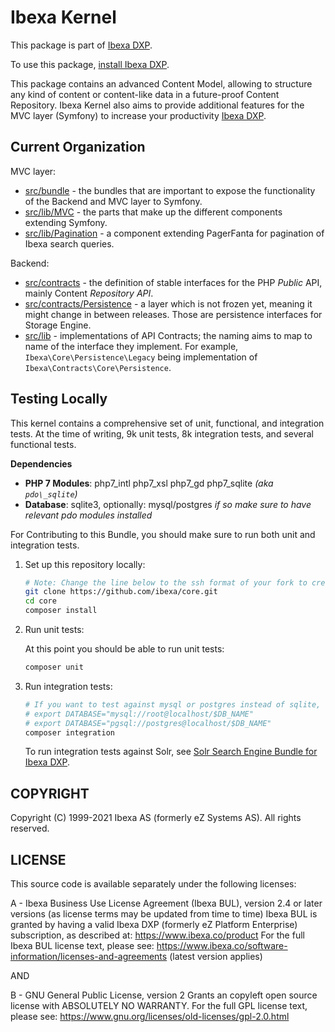 # Ibexa Kernel

This package is part of [Ibexa DXP](https://ibexa.co).

To use this package, [install Ibexa DXP](https://doc.ibexa.co/en/latest/install/).

This package contains an advanced Content Model, allowing to structure any kind of content or content-like data in a future-proof Content Repository. 
Ibexa Kernel also aims to provide additional features for the MVC layer (Symfony) to increase your productivity [Ibexa DXP](https://ibexa.co).

## Current Organization

MVC layer:
- [src/bundle](src/bundle) - the bundles that are important to expose the functionality of the Backend and MVC layer to Symfony.
- [src/lib/MVC](src/lib/MVC) - the parts that make up the different components extending Symfony.
- [src/lib/Pagination](src/lib/Pagination) - a component extending PagerFanta for pagination of Ibexa search queries.

Backend:
- [src/contracts](src/contracts) - the definition of stable interfaces for the PHP *Public* API, mainly Content *Repository API*.
- [src/contracts/Persistence](src/contracts/Persistence) - a layer which is not frozen yet, meaning it might change in between releases. Those are persistence interfaces for Storage Engine.
- [src/lib](src/lib) - implementations of API Contracts; the naming aims to map to name of the interface they implement. For example, `Ibexa\Core\Persistence\Legacy` being implementation of `Ibexa\Contracts\Core\Persistence`.

## Testing Locally

This kernel contains a comprehensive set of unit, functional, and integration tests. At the time of writing, 9k unit tests, 8k integration tests, and several functional tests.

**Dependencies**
* **PHP 7 Modules**: php7\_intl php7\_xsl php7\_gd php7\_sqlite *(aka `pdo\_sqlite`)*
* **Database**: sqlite3, optionally: mysql/postgres *if so make sure to have relevant pdo modules installed*

For Contributing to this Bundle, you should make sure to run both unit and integration tests.

1. Set up this repository locally:

    ```bash
    # Note: Change the line below to the ssh format of your fork to create topic branches to propose as pull requests
    git clone https://github.com/ibexa/core.git
    cd core
    composer install
    ```
2. Run unit tests:

    At this point you should be able to run unit tests:
    ```bash
    composer unit
    ```

3. Run integration tests:

    ```bash
    # If you want to test against mysql or postgres instead of sqlite, define one of these with reference to an empty test db:
    # export DATABASE="mysql://root@localhost/$DB_NAME"
    # export DATABASE="pgsql://postgres@localhost/$DB_NAME"
    composer integration
    ```

    To run integration tests against Solr, see [Solr Search Engine Bundle for Ibexa DXP](https://github.com/ibexa/solr-search-engine).

## COPYRIGHT

Copyright (C) 1999-2021 Ibexa AS (formerly eZ Systems AS). All rights reserved.

## LICENSE

This source code is available separately under the following licenses:

A - Ibexa Business Use License Agreement (Ibexa BUL),
version 2.4 or later versions (as license terms may be updated from time to time)
Ibexa BUL is granted by having a valid Ibexa DXP (formerly eZ Platform Enterprise) subscription,
as described at: https://www.ibexa.co/product
For the full Ibexa BUL license text, please see:
https://www.ibexa.co/software-information/licenses-and-agreements (latest version applies)

AND

B - GNU General Public License, version 2
Grants an copyleft open source license with ABSOLUTELY NO WARRANTY. For the full GPL license text, please see:
https://www.gnu.org/licenses/old-licenses/gpl-2.0.html
